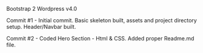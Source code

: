 Bootstrap 2 Wordpress v4.0

Commit #1 - Initial commit. Basic skeleton built, assets and project directory setup. Header/Navbar built.

Commit #2 - Coded Hero Section - Html & CSS. Added proper Readme.md file.
